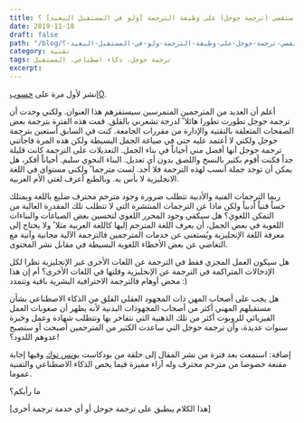 ```yaml
---
title: هل ستقضي (ترجمة جوجل) على وظيفة الترجمة [ولو في المستقبل البعيد] ؟
date: 2019-11-18
draft: false
path: "/blog/هل-ستقضي-ترجمة-جوجل-على-وظيفة-الترجمة-ولو-في-المستقبل-البعيد-؟"
category: تقنية
tags: ترجمة جوجل، ذكاء اصطناعي، المستقبل
excerpt:
---
```


نشر لأول مرة على [حسوبIO](https://io.hsoub.com/translate/76874-%D9%87%D9%84-%D8%B3%D8%AA%D9%82%D8%B6%D9%8A-%D8%AA%D8%B1%D8%AC%D9%85%D8%A9-%D8%AC%D9%88%D8%AC%D9%84-%D8%B9%D9%84%D9%89-%D9%88%D8%B8%D9%8A%D9%81%D8%A9-%D8%A7%D9%84%D8%AA%D8%B1%D8%AC%D9%85%D8%A9-%D9%88%D9%84%D9%88-%D9%81%D9%8A-%D8%A7%D9%84%D9%85%D8%B3%D8%AA%D9%82%D8%A8%D9%84-%D8%A7%D9%84%D9%82%D8%B1%D9%8A%D8%A8).

أعلم أن العديد من المترجمين المتمرسين سيستفزهم هذا العنوان. ولكني وجدت أن ترجمة جوجل تطورت تطورا هائلا ً لدرجة تشعرني بالقلق. قمت هذه الفترة بترجمة بعض الصفحات المتعلقة بالتقنية والإدارة من مقررات الجامعة. كنت في السابق أستعين بترجمة جوجل ولكني لا أعتمد عليه حتى في صياغة الجمل البسيطة ولكن هذه المرة فاجأتني ترجمة جوجل أنها أفضل مني أحياناً في بناء الجمل. التعديلات على الترجمة كانت قليلة جداً فكنت أقوم بكثير بالنسخ واللصق بدون أي تعديل. البناء النحوي سليم. أحياناً أفكر، هل يمكن أن توجد جملة أنسب لهذه الترجمة فلا أجد. لست مترجما ً ولكني مستواي في اللغة الانجليزية لا بأس به. وبالطبع أعرف لغتي الأم العربية.

ربما الترجمات الفنية والأدبية تتطلب ضرورة وجود مترجم محترف ضليع باللغة ويمتلك حساً فنياٌ أدبياً ولكن ماذا عن الترجمات المنتشرة التي لا تتطلب تلك المقدرة العالية من التمكن اللغوي؟ هل سيكفي وجود المحرر اللغوي لتحسين بعض الصياغات والبناءات اللغوية في بعض الجمل، أن يعرف اللغة المترجم إليها كاللغة العربية مثلا ً ولا يحتاج إلى معرفة اللغة الإنجليزية ويُستغنى عن خدمات المترجمين فالترجمة الآلية مجانية وآنية مع التغاضي عن بعض الأخطاء اللغوية البسيطة في مقابل نشر المحتوى.

هل سيكون العمل المجزي فقط في الترجمة عن اللغات الأخرى غير الإنجليزية نظرا لكل الإدخالات المتراكمة في الترجمة عن الإنجليزية وقلتها في اللغات الأخرى؟ أم إن هذا محض أوهام فالترجمة الاحترافية البشرية باقية وتتمدد :)

هل يجب على أصحاب المهن ذات المجهود العقلي القلق من الذكاء الاصطناعي بشأن مستقبلهم المهني أكثر من أصحاب المجهودات البدنية لأنه يظهر أن صعوبات العمل الفيزيائي للروبوت أكثر من تلك الذهنية التي نتفاخر بها وتتطلب شهادة وعمل وخبرة سنوات عديدة، وأن ترجمة جوجل التي ساعدت الكثير من المترجمين أصبحت أو ستصبح عدوهم اللدود؟!

إضافة: استمعت بعد فترة من نشر المقال إلى حلقة من بودكاست [يونس توك](https://youdo.blog/2018/08/01/%d9%87%d9%84-%d8%b3%d9%8a%d8%a3%d8%ae%d8%b0-%d8%b1%d9%88%d8%a8%d9%88%d8%aa-%d8%b3%d8%ae%d9%8a%d9%81-%d9%85%d9%87%d9%86%d8%aa%d9%8a%d8%9f-%d8%a7%d9%84%d8%ad%d9%84%d9%82%d8%a9-13-%d9%8a%d9%88%d9%86/ "هل سيأخذ روبوت سخيف مهنتي؟! (الحلقة 13 يونس توك)") وفيها إجابة مقنعة خصوصا من مترجم محترف وله آراء مميزة فيما يخص الذكاء الاصطناعي والتقنية عموما.

ما رأيكم؟

[هذا الكلام ينطبق على ترجمة جوجل أو أي خدمة ترجمة أخرى]